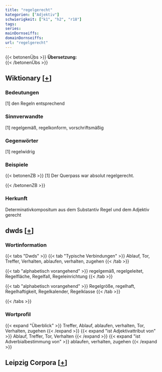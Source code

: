 ```yaml
---
title: "regelgerecht"
kategorien: ["Adjektiv"]
schwierigkeit: ["k1", "h2", "r18"]
tags:
series:
mainDornseiffs:
domainDornseiffs:
url: "regelgerecht"
---
```


{{< betonenÜbs >}}
**Übersetzung:**  
{{< /betonenÜbs >}}

## Wiktionary [[+](https://de.wiktionary.org/wiki/regelgerecht)]

### Bedeutungen
[1] den Regeln entsprechend  

### Sinnverwandte
[1] regelgemäß, regelkonform, vorschriftsmäßig  

### Gegenwörter
[1] regelwidrig  

### Beispiele
{{< betonenZB >}}
[1] Der Querpass war absolut regelgerecht.  

{{< /betonenZB >}}
### Herkunft
Determinativkompositum aus dem Substantiv Regel und dem Adjektiv gerecht  



## dwds [[+](https://www.dwds.de/wb/regelgerecht)]

### Wortinformation
{{< tabs "Dwds" >}}
{{< tab "Typische Verbindungen" >}}
Ablauf, Tor, Treffer, Verhalten, ablaufen, verhalten, zugehen
{{< /tab >}}

{{< tab "alphabetisch vorangehend" >}}
regelgemäß, regelgeleitet, Regelfläche, Regelfall, Regeleinrichtung
{{< /tab >}}

{{< tab "alphabetisch vorangehend" >}}
Regelgröße, regelhaft, Regelhaftigkeit, Regelkalender, Regelklasse
{{< /tab >}}

{{< /tabs >}}

### Wortprofil
{{< expand "Überblick" >}} Treffer, Ablauf, ablaufen, verhalten, Tor, Verhalten, zugehen {{< /expand >}}
{{< expand "ist Adjektivattribut von" >}} Ablauf, Treffer, Tor, Verhalten {{< /expand >}}
{{< expand "ist Adverbialbestimmung von" >}} ablaufen, verhalten, zugehen {{< /expand >}}

## Leipzig Corpora [[+](https://corpora.uni-leipzig.de/en/res?word=regelgerecht&corpusId=deu_newscrawl-public_2018)]

